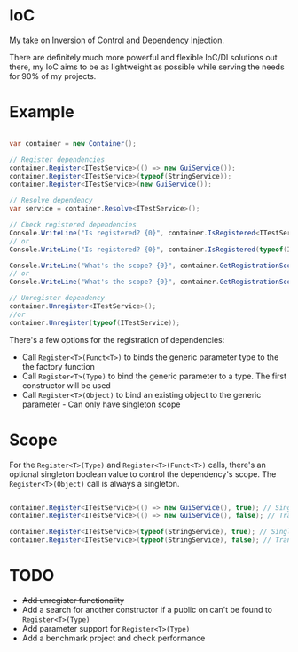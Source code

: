 # IoC

My take on Inversion of Control and Dependency Injection.

There are definitely much more powerful and flexible IoC/DI solutions out there, my IoC aims to be as lightweight as possible while serving the needs for 90% of my projects.

# Example

```c#

var container = new Container();

// Register dependencies
container.Register<ITestService>(() => new GuiService());
container.Register<ITestService>(typeof(StringService));
container.Register<ITestService>(new GuiService());

// Resolve dependency
var service = container.Resolve<ITestService>();

// Check registered dependencies
Console.WriteLine("Is registered? {0}", container.IsRegistered<ITestService>());
// or
Console.WriteLine("Is registered? {0}", container.IsRegistered(typeof(ITestService)));

Console.WriteLine("What's the scope? {0}", container.GetRegistrationScope<ITestService>());
// or
Console.WriteLine("What's the scope? {0}", container.GetRegistrationScope(typeof(ITestService)));

// Unregister dependency
container.Unregister<ITestService>();
//or
container.Unregister(typeof(ITestService));

```

There's a few options for the registration of dependencies:
  * Call `Register<T>(Funct<T>)` to binds the generic parameter type to the the factory function
  * Call `Register<T>(Type)` to bind the generic parameter to a type. The first constructor will be used
  * Call `Register<T>(Object)` to bind an existing object to the generic parameter - Can only have singleton scope

# Scope
For the `Register<T>(Type)` and `Register<T>(Funct<T>)` calls, there's an optional singleton boolean value to control the dependency's scope. The `Register<T>(Object)` call is always a singleton.

```c#

container.Register<ITestService>(() => new GuiService(), true); // Singleton
container.Register<ITestService>(() => new GuiService(), false); // Transient - Default

container.Register<ITestService>(typeof(StringService), true); // Singleton
container.Register<ITestService>(typeof(StringService), false); // Transient - Default

```

# TODO
  * ~~Add unregister functionality~~
  * Add a search for another constructor if a public on can't be found to `Register<T>(Type)`
  * Add parameter support for `Register<T>(Type)`
  * Add a benchmark project and check performance
